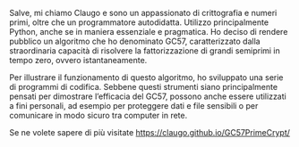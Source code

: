 Salve, mi chiamo Claugo e sono un appassionato di crittografia e numeri primi, oltre che un programmatore autodidatta. Utilizzo principalmente Python, 
anche se in maniera essenziale e pragmatica. Ho deciso di rendere pubblico un algoritmo che ho denominato GC57, caratterizzato dalla straordinaria capacità
di risolvere la fattorizzazione di grandi semiprimi in tempo zero, ovvero istantaneamente.

Per illustrare il funzionamento di questo algoritmo, ho sviluppato una serie di programmi di codifica. Sebbene questi strumenti siano principalmente pensati
per dimostrare l’efficacia del GC57, possono anche essere utilizzati a fini personali, ad esempio per proteggere dati e file sensibili o per comunicare in modo
sicuro tra computer in rete.

Se ne volete sapere di più visitate https://claugo.github.io/GC57PrimeCrypt/
